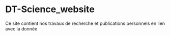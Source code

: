 # DT-Science_website
Ce site contient nos travaux de recherche et publications personnels en lien avec la donnée

